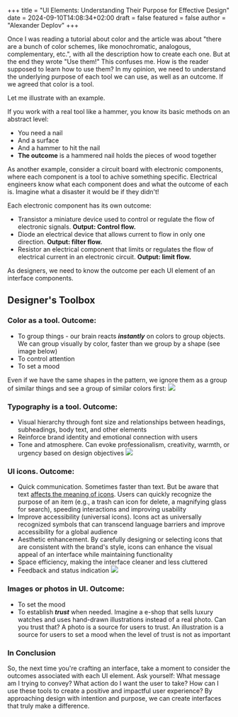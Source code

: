 +++
title = "UI Elements: Understanding Their Purpose for Effective Design"
date = 2024-09-10T14:08:34+02:00
draft = false
featured = false
author = "Alexander Deplov"
+++

Once I was reading a tutorial about color and the article was about "there are a bunch of color schemes, like monochromatic, analogous, complementary, etc.", with all the description how to create each one. But at the end they wrote "Use them!" This confuses me. How is the reader supposed to learn how to use them? In my opinion, we need to understand the underlying purpose of each tool we can use, as well as an outcome. If we agreed that color is a tool.

Let me illustrate with an example.

If you work with a real tool like a hammer, you know its basic methods on an abstract level:
- You need a nail
- And a surface
- And a hammer to hit the nail
- **The outcome** is a hammered nail holds the pieces of wood together

As another example, consider a circuit board with electronic components, where each component is a tool to achive something specific. Electrical engineers know what each component does and what the outcome of each is. Imagine what a disaster it would be if they didn't! 

Each electronic component has its own outcome:
- Transistor a miniature device used to control or regulate the flow of electronic signals. **Output: Control flow.**
- Diode an electrical device that allows current to flow in only one direction. **Output: filter flow.**
- Resistor an electrical component that limits or regulates the flow of electrical current in an electronic circuit. **Output: limit flow.**

As designers, we need to know the outcome per each UI element of an interface components.

## Designer's Toolbox

### Color as a tool. Outcome:
- To group things - our brain reacts ***instantly*** on colors to group objects. We can group visually by color, faster than we group by a shape (see image below)
- To control attention
- To set a mood

Even if we have the same shapes in the pattern, we ignore them as a group of similar things and see a group of similar colors first:
![](images/image.png)


### Typography is a tool. Outcome:
- Visual hierarchy through font size and relationships between headings, subheadings, body text, and other elements
- Reinforce brand identity and emotional connection with users
- Tone and atmosphere. Can evoke professionalism, creativity, warmth, or urgency based on design objectives
![](images/image3.png)

### UI icons. Outcome:
- Quick communication. Sometimes faster than text. But be aware that text [affects the meaning of icons](https://interfacecraft.online/posts/blog/2023/how-text-affects-the-meaning-of-ui-icons/). Users can quickly recognize the purpose of an item (e.g., a trash can icon for delete, a magnifying glass for search), speeding interactions and improving usability
- Improve accessibility (universal icons). Icons act as universally recognized symbols that can transcend language barriers and improve accessibility for a global audience
- Aesthetic enhancement. By carefully designing or selecting icons that are consistent with the brand's style, icons can enhance the visual appeal of an interface while maintaining functionality
- Space efficiency, making the interface cleaner and less cluttered
- Feedback and status indication
![](images/image2.png)

### Images or photos in UI. Outcome:
- To set the mood
- To establish ***trust*** when needed. Imagine a e-shop that sells luxury watches and uses hand-drawn illustrations instead of a real photo. Can you trust that? A photo is a source for users to trust. An illustration is a source for users to set a mood when the level of trust is not as important

### In Conclusion

So, the next time you're crafting an interface, take a moment to consider the outcomes associated with each UI element. Ask yourself: What message am I trying to convey? What action do I want the user to take? How can I use these tools to create a positive and impactful user experience? By approaching design with intention and purpose, we can create interfaces that truly make a difference.